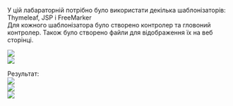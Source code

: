 У цій лабараторній потрібно було використати декілька шаблонізаторів: Thymeleaf, JSP і FreeMarker  
Для кожного шаблонізатора було створено контролер та гловоний контролер. Також було створено файли для відображення їх на веб сторінці.  

![](https://github.com/chugaister228/spring-university-practise/blob/main/laba23/readmeimages/1.png)  
![](https://github.com/chugaister228/spring-university-practise/blob/main/laba23/readmeimages/2.png)  

Результат:  
![](https://github.com/chugaister228/spring-university-practise/blob/main/laba23/readmeimages/3.png)  
![](https://github.com/chugaister228/spring-university-practise/blob/main/laba23/readmeimages/4.png)  
![](https://github.com/chugaister228/spring-university-practise/blob/main/laba23/readmeimages/5.png)  

